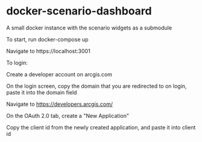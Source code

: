 # docker-scenario-dashboard
A small docker instance with the scenario widgets as a submodule

To start, run docker-compose up

Navigate to https://localhost:3001

To login:

Create a developer account on arcgis.com

On the login screen, copy the domain that you are redirected to on login, paste it into the domain field

Navigate to https://developers.arcgis.com/

On the OAuth 2.0 tab, create a "New Application"

Copy the client id from the newly created application, and paste it into client id


